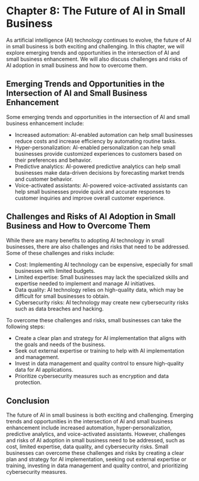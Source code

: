 Chapter 8: The Future of AI in Small Business
=============================================

As artificial intelligence (AI) technology continues to evolve, the future of AI in small business is both exciting and challenging. In this chapter, we will explore emerging trends and opportunities in the intersection of AI and small business enhancement. We will also discuss challenges and risks of AI adoption in small business and how to overcome them.

Emerging Trends and Opportunities in the Intersection of AI and Small Business Enhancement
------------------------------------------------------------------------------------------

Some emerging trends and opportunities in the intersection of AI and small business enhancement include:

* Increased automation: AI-enabled automation can help small businesses reduce costs and increase efficiency by automating routine tasks.
* Hyper-personalization: AI-enabled personalization can help small businesses provide customized experiences to customers based on their preferences and behavior.
* Predictive analytics: AI-powered predictive analytics can help small businesses make data-driven decisions by forecasting market trends and customer behavior.
* Voice-activated assistants: AI-powered voice-activated assistants can help small businesses provide quick and accurate responses to customer inquiries and improve overall customer experience.

Challenges and Risks of AI Adoption in Small Business and How to Overcome Them
------------------------------------------------------------------------------

While there are many benefits to adopting AI technology in small businesses, there are also challenges and risks that need to be addressed. Some of these challenges and risks include:

* Cost: Implementing AI technology can be expensive, especially for small businesses with limited budgets.
* Limited expertise: Small businesses may lack the specialized skills and expertise needed to implement and manage AI initiatives.
* Data quality: AI technology relies on high-quality data, which may be difficult for small businesses to obtain.
* Cybersecurity risks: AI technology may create new cybersecurity risks such as data breaches and hacking.

To overcome these challenges and risks, small businesses can take the following steps:

* Create a clear plan and strategy for AI implementation that aligns with the goals and needs of the business.
* Seek out external expertise or training to help with AI implementation and management.
* Invest in data management and quality control to ensure high-quality data for AI applications.
* Prioritize cybersecurity measures such as encryption and data protection.

Conclusion
----------

The future of AI in small business is both exciting and challenging. Emerging trends and opportunities in the intersection of AI and small business enhancement include increased automation, hyper-personalization, predictive analytics, and voice-activated assistants. However, challenges and risks of AI adoption in small business need to be addressed, such as cost, limited expertise, data quality, and cybersecurity risks. Small businesses can overcome these challenges and risks by creating a clear plan and strategy for AI implementation, seeking out external expertise or training, investing in data management and quality control, and prioritizing cybersecurity measures.
